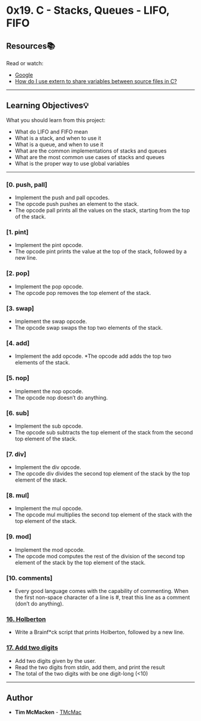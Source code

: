 # 0x19. C - Stacks, Queues - LIFO, FIFO

## Resources:books:
Read or watch:
* [Google](https://intranet.hbtn.io/rltoken/56-bDz7IrFgcH02EkGkB3w)
* [How do I use extern to share variables between source files in C?](https://intranet.hbtn.io/rltoken/9neX6gaN6DoA-ow1INgZqw)

---
## Learning Objectives:bulb:
What you should learn from this project:

* What do LIFO and FIFO mean
* What is a stack, and when to use it
* What is a queue, and when to use it
* What are the common implementations of stacks and queues
* What are the most common use cases of stacks and queues
* What is the proper way to use global variables

---

### [0. push, pall]
* Implement the push and pall opcodes.
* The opcode push pushes an element to the stack.
* The opcode pall prints all the values on the stack, starting from the top of the stack.


### [1. pint]
* Implement the pint opcode.
* The opcode pint prints the value at the top of the stack, followed by a new line.

### [2. pop]
* Implement the pop opcode.
* The opcode pop removes the top element of the stack.


### [3. swap]
* Implement the swap opcode.
* The opcode swap swaps the top two elements of the stack.


### [4. add]
* Implement the add opcode.
*The opcode add adds the top two elements of the stack.


### [5. nop]
* Implement the nop opcode.
* The opcode nop doesn’t do anything.


### [6. sub]
* Implement the sub opcode.
* The opcode sub subtracts the top element of the stack from the second top element of the stack.


### [7. div]
* Implement the div opcode.
* The opcode div divides the second top element of the stack by the top element of the stack.


### [8. mul]
* Implement the mul opcode.
* The opcode mul multiplies the second top element of the stack with the top element of the stack.


### [9. mod]
* Implement the mod opcode.
* The opcode mod computes the rest of the division of the second top element of the stack by the top element of the stack.


### [10. comments]
* Every good language comes with the capability of commenting. When the first non-space character of a line is #, treat this line as a comment (don’t do anything).


### [16. Holberton](./bf/1000-holberton.bf)
* Write a Brainf*ck script that prints Holberton, followed by a new line.


### [17. Add two digits](./bf/1001-holberton.bf)
* Add two digits given by the user.
* Read the two digits from stdin, add them, and print the result
* The total of the two digits with be one digit-long (<10)


---

## Author
* **Tim McMacken** - [TMcMac](https://github.com/TMcMac)